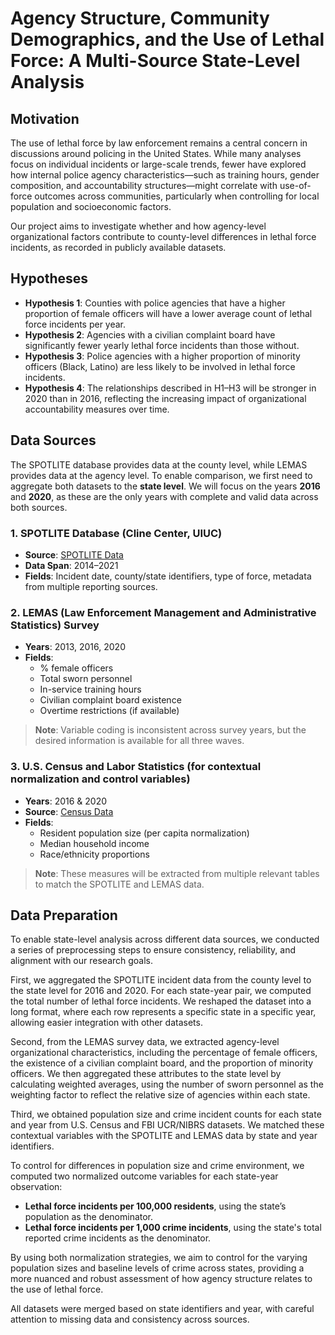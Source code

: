 # Agency Structure, Community Demographics, and the Use of Lethal Force: A Multi-Source State-Level Analysis

## Motivation

The use of lethal force by law enforcement remains a central concern in discussions around policing in the United States. While many analyses focus on individual incidents or large-scale trends, fewer have explored how internal police agency characteristics—such as training hours, gender composition, and accountability structures—might correlate with use-of-force outcomes across communities, particularly when controlling for local population and socioeconomic factors.

Our project aims to investigate whether and how agency-level organizational factors contribute to county-level differences in lethal force incidents, as recorded in publicly available datasets.

## Hypotheses

- **Hypothesis 1**: Counties with police agencies that have a higher proportion of female officers will have a lower average count of lethal force incidents per year.
- **Hypothesis 2**: Agencies with a civilian complaint board have significantly fewer yearly lethal force incidents than those without.
- **Hypothesis 3**: Police agencies with a higher proportion of minority officers (Black, Latino) are less likely to be involved in lethal force incidents.
- **Hypothesis 4**: The relationships described in H1–H3 will be stronger in 2020 than in 2016, reflecting the increasing impact of organizational accountability measures over time.

## Data Sources

The SPOTLITE database provides data at the county level, while LEMAS provides data at the agency level. To enable comparison, we first need to aggregate both datasets to the **state level**. We will focus on the years **2016** and **2020**, as these are the only years with complete and valid data across both sources.

### 1. SPOTLITE Database (Cline Center, UIUC)

- **Source**: [SPOTLITE Data](https://clinecenter.illinois.edu/spotlite/data)
- **Data Span**: 2014–2021
- **Fields**: Incident date, county/state identifiers, type of force, metadata from multiple reporting sources.

### 2. LEMAS (Law Enforcement Management and Administrative Statistics) Survey

- **Years**: 2013, 2016, 2020
- **Fields**:
  - % female officers
  - Total sworn personnel
  - In-service training hours
  - Civilian complaint board existence
  - Overtime restrictions (if available)

> **Note**: Variable coding is inconsistent across survey years, but the desired information is available for all three waves.

### 3. U.S. Census and Labor Statistics (for contextual normalization and control variables)

- **Years**: 2016 & 2020
- **Source**: [Census Data](https://data.census.gov/table/ACSST1Y2023.S1902?q=United+States&t=Income+(Households,+Families,+Individuals)&g=010XX00US,$0400000)
- **Fields**:
  - Resident population size (per capita normalization)
  - Median household income
  - Race/ethnicity proportions

> **Note**: These measures will be extracted from multiple relevant tables to match the SPOTLITE and LEMAS data.

## Data Preparation

To enable state-level analysis across different data sources, we conducted a series of preprocessing steps to ensure consistency, reliability, and alignment with our research goals.

First, we aggregated the SPOTLITE incident data from the county level to the state level for 2016 and 2020. For each state-year pair, we computed the total number of lethal force incidents. We reshaped the dataset into a long format, where each row represents a specific state in a specific year, allowing easier integration with other datasets.

Second, from the LEMAS survey data, we extracted agency-level organizational characteristics, including the percentage of female officers, the existence of a civilian complaint board, and the proportion of minority officers. We then aggregated these attributes to the state level by calculating weighted averages, using the number of sworn personnel as the weighting factor to reflect the relative size of agencies within each state.

Third, we obtained population size and crime incident counts for each state and year from U.S. Census and FBI UCR/NIBRS datasets. We matched these contextual variables with the SPOTLITE and LEMAS data by state and year identifiers.

To control for differences in population size and crime environment, we computed two normalized outcome variables for each state-year observation:
- **Lethal force incidents per 100,000 residents**, using the state’s population as the denominator.
- **Lethal force incidents per 1,000 crime incidents**, using the state's total reported crime incidents as the denominator.

By using both normalization strategies, we aim to control for the varying population sizes and baseline levels of crime across states, providing a more nuanced and robust assessment of how agency structure relates to the use of lethal force.

All datasets were merged based on state identifiers and year, with careful attention to missing data and consistency across sources.
